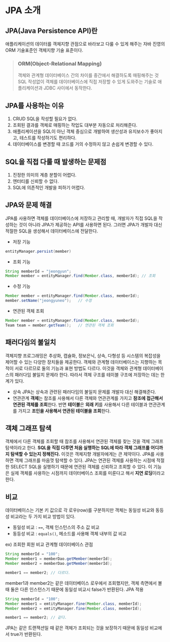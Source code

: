 # JPA 소개
## JPA(Java Persistence API)란
애플리케이션의 데이터를 객체지향 관점으로 바라보고 다룰 수 있게 해주는 자바 진영의 ORM 기술표준인 객체지향 기술 표준이다.
> ### ORM(Object-Relational Mapping)
> 객체와 관계형 데이터베이스 간의 차이를 중간에서 해결하도록 매핑해주는 것
SQL 작성없이 객체를 데이터베이스에 직접 저장할 수 있게 도와주는 기술로 애플리케이션과 JDBC 사이에서 동작한다.

## JPA를 사용하는 이유
1. CRUD SQL을 작성할 필요가 없다.
2. 조회된 결과를 객체로 매핑하는 작업도 대부분 자동으로 처리해준다.
3. 애플리케이션을 SQL이 아닌 객체 중심으로 개발하여 생산성과 유지보수가 좋아지고, 테스트를 작성하기도 편리하다.
4. 데이터베이스를 변경할 때 코드를 거의 수정하지 않고 손쉽게 변경할 수 있다.

## SQL을 직접 다룰 때 발생하는 문제점
1. 진정한 의미의 계층 분할이 어렵다.
2. 엔터티를 신뢰할 수 없다.
3. SQL에 의존적인 개발을 피하기 어렵다.

## JPA와 문제 해결
JPA를 사용하면 객체를 데이터베이스에 저장하고 관리할 때, 개발자가 직접 SQL을 작성하는 것이 아니라 JPA가 제공하는 API를 사용하면 된다. 그러면 JPA가 개발자 대신 적절한 SQL을 생성해서 데이터베이스에 전달한다.
- 저장 기능
```java
entityManager.persist(member)
```
- 조회 기능
```java
String memberId = "jeongyun";
Member member = entityManager.find(Member.class, memberId);	// 조회
```
- 수정 기능
```java
Member member = entityManager.find(Member.class, memberId);
member.setName("jeongyuneo");	// 수정
```
- 연관된 객체 조회
```java
Member member = entityManager.find(Member.class, memberId);
Team team = member.getTeam();	// 연관된 객체 조회
```

## 패러다임의 불일치
객체지향 프로그래밍은 추상화, 캡슐화, 정보은닉, 상속, 다형성 등 시스템의 복잡성을 제어할 수 있는 다양한 장치들을 제공한다.
객체와 관계형 데이터베이스는 지향하는 목적이 서로 다르므로 둘의 기능과 표현 방법도 다르다. 이것을 객체와 관계형 데이터베이스의 패러다임 불일치 문제라 한다. 따라서 객체 구조를 테이블 구조에 저장하는 데는 한계가 있다.
- 상속
  JPA는 상속과 관련된 패러다임의 불일치 문제를 개발자 대신 해결해준다.
- 연관관계
  **객체**는 참조를 사용해서 다른 객체와 연관관계를 가지고 **참조에 접근해서 연관된 객체를 조회**한다.
  반면 **테이블**은 **외래 키**를 사용해서 다른 테이블과 연관관계를 가지고 **조인을 사용해서 연관된 테이블을 조회**한다.

## 객체 그래프 탐색
객체에서 다른 객체를 조회할 때 참조를 사용해서 연관된 객체를 찾는 것을 객체 그래프 탐색이라고 한다.
**SQL을 직접 다루면 처음 실행하는 SQL에 따라 객체 그래프를 어디까지 탐색할 수 있는지 정해진다.** 이것은 객체지향 개발자에게는 큰 제약이다.
JPA를 사용하면 객체 그래프를 마음껏 탐색할 수 있다. JPA는 연관된 객체를 사용하는 시점에 적절한 SELECT SQL을 실행하기 때문에 연관된 객체를 신뢰하고 조회할 수 있다. 이 기능은 실제 객체를 사용하는 시점까지 데이터베이스 조회를 미룬다고 해서 **지연 로딩**이라고 한다.

## 비교
데이터베이스는 기본 키 값으로 각 로우(row)를 구분하지만 객체는 동일성 비교와 동등성 비교라는 두 가지 비교 방법이 있다.

- 동일성 비교 : ```==```, 객체 인스턴스의 주소 값 비교
- 동등성 비교 : ```equals()```, 메소드를 사용해 객체 내부의 값 비교

ex) 조회한 회원 비교
관계형 데이터베이스 관점
```java
String memberId = "100";
Member member1 = memberDao.getMember(memberId);
Member member2 = memberDao.getMember(memberId);

member1 == member2;	// 다르다.
```
member1과 member2는 같은 데이터베이스 로우에서 조회했지만, 객체 측면에서 볼 때 둘은 다른 인스턴스기 때문에 동일성 비교시 false가 반환된다.
JPA 적용
```java
String memberId = "100";
Member member1 = emtityManager.fine(Member.class, memberId);
Member member2 = emtityManager.fine(Member.class, memberId);

member1 == member2;	// 같다.
```
JPA는 같은 트랜잭션일 때 같은 객체가 조회되는 것을 보장하기 때문에 동일성 비교에서 true가 반환된다.